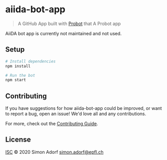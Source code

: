 # aiida-bot-app

> A GitHub App built with [Probot](https://github.com/probot/probot) that A Probot app

AiiDA bot app is currently not maintained and not used.

## Setup

```sh
# Install dependencies
npm install

# Run the bot
npm start
```

## Contributing

If you have suggestions for how aiida-bot-app could be improved, or want to report a bug, open an issue! We'd love all and any contributions.

For more, check out the [Contributing Guide](CONTRIBUTING.md).

## License

[ISC](LICENSE) © 2020 Simon Adorf <simon.adorf@epfl.ch>
